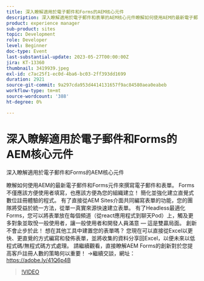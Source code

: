 ```yaml
---
title: 深入瞭解適用於電子郵件和Forms的AEM核心元件
description: 深入瞭解適用於電子郵件和表單的AEM核心元件瞭解如何使用AEM的最新電子郵件和Forms元件來撰寫電子郵件和表單。 Forms不僅應該方便使用者填寫，也應該方便為您的組織建立！ 簡化並強化建立直覺式數位註冊體驗的程式。 有了直接從AEM Sites介面共同編寫表單的功能，您的團隊將受益於統一方法，從單一真實來源快速建立表單。 有了Headless最適化Forms，您可以將表單放在每個頻道（從react應用程式到聊天Pod）上，觸及更多對象並取悅一般使用者，讓一般使用者和開發人員滿意 — 這是雙贏局面。 創新不會止步於此！ 想在其他工具中建置您的表單嗎？ 您現在可以直接從Excel以更快、更直覺的方式編寫和發佈表單，並將收集的資料分享回Excel，以便未來以低程式碼/無程式碼方式處理。 請繼續觀看，直接瞭解AEM Forms的創新對於您提高客戶註冊人數的策略何以重要！
product: experience manager
sub-product: sites
topic: Development
role: Developer
level: Beginner
doc-type: Event
last-substantial-update: 2023-05-27T00:00:00Z
jira: KT-13360
thumbnail: 3419939.jpeg
exl-id: c7ac25f1-ec0d-4ba6-bc03-2ff393dd1699
duration: 2921
source-git-commit: 9a297cda953d4414131657f9ac84580aea0eabeb
workflow-type: tm+mt
source-wordcount: '388'
ht-degree: 0%

---
```


# 深入瞭解適用於電子郵件和Forms的AEM核心元件

深入瞭解適用於電子郵件和Forms的AEM核心元件

瞭解如何使用AEM的最新電子郵件和Forms元件來撰寫電子郵件和表單。 Forms不僅應該方便使用者填寫，也應該方便為您的組織建立！ 簡化並強化建立直覺式數位註冊體驗的程式。 有了直接從AEM Sites介面共同編寫表單的功能，您的團隊將受益於統一方法，從單一真實來源快速建立表單。 有了Headless最適化Forms，您可以將表單放在每個頻道（從react應用程式到聊天Pod）上，觸及更多對象並取悅一般使用者，讓一般使用者和開發人員滿意 — 這是雙贏局面。 創新不會止步於此！ 想在其他工具中建置您的表單嗎？ 您現在可以直接從Excel以更快、更直覺的方式編寫和發佈表單，並將收集的資料分享回Excel，以便未來以低程式碼/無程式碼方式處理。 請繼續觀看，直接瞭解AEM Forms的創新對於您提高客戶註冊人數的策略何以重要！ →繼續交談，網址： https://adobe.ly/41Q6p4B

>[!VIDEO](https://video.tv.adobe.com/v/3419939/?learn=on)
